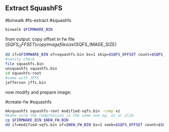 
Extract SquashFS
---
#binwalk #fs-extract #squashfs

```bash
binwalk $FIRMWARE_BIN
```

from output: copy offset in fw file ($SQFS_OFFSET)
copy image file size ($SQFS_IMAGE_SIZE)

```bash
dd if=$FIRMWARE_BIN of=squashfs.bin bs=1 skip=$SQFS_OFFSET count=$SQFS_IMAGE_SIZE
#sanity check
file squashfs.bin
unsquashfs squashfs.bin
cd squashfs-root
#same with JFFS
jefferson jffs.bin
```
now modify and prepare image:

#create-fw #squashfs

```bash
mksquashfs squashfs-root modified-sqfs.bin -comp xz
#make sure the compression is the same one eg. xz or zlib
cp $FIRMWARE_BIN $NEW_FW_BIN
dd if=modified-sqfs.bin of=$NEW_FW_BIN bs=1 seek=$SQFS_OFFSET count=$SQFS_IMAGE_SIZE conv=notrunc
```
